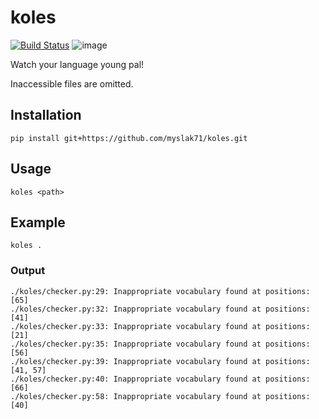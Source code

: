 # koles

[![Build Status](https://travis-ci.com/myslak71/koles.svg?token=s1Zd7YYn4fqxstysFsVc&branch=master)](https://travis-ci.com/myslak71/koles)
![image](https://img.shields.io/badge/python-3.7-blue.svg)

Watch your language young pal!

Inaccessible files are omitted.

## Installation
```
pip install git+https://github.com/myslak71/koles.git
```

## Usage
```
koles <path>
```

## Example
```
koles .
```

### Output

```
./koles/checker.py:29: Inappropriate vocabulary found at positions: [65]
./koles/checker.py:32: Inappropriate vocabulary found at positions: [41]
./koles/checker.py:33: Inappropriate vocabulary found at positions: [21]
./koles/checker.py:35: Inappropriate vocabulary found at positions: [56]
./koles/checker.py:39: Inappropriate vocabulary found at positions: [41, 57]
./koles/checker.py:40: Inappropriate vocabulary found at positions: [66]
./koles/checker.py:58: Inappropriate vocabulary found at positions: [40]
```
